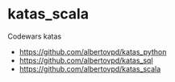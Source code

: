 # katas_scala

Codewars katas

- https://github.com/albertovpd/katas_python
- https://github.com/albertovpd/katas_sql
- https://github.com/albertovpd/katas_scala